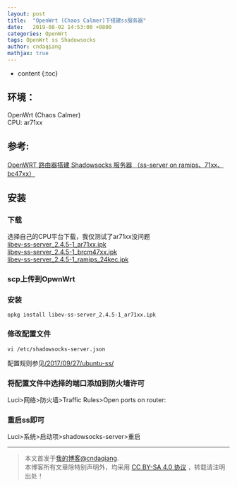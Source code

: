 ```yaml
---
layout: post
title:  "OpenWrt (Chaos Calmer)下搭建ss服务器"
date:   2019-08-02 14:53:00 +0800
categories: OpenWrt
tags: OpenWrt ss Shadowsocks 
author: cndaqiang
mathjax: true
---
```

* content
{:toc}






## 环境：
OpenWrt (Chaos Calmer)<br>
CPU: ar71xx
## 参考:
[OpenWRT 路由器搭建 Shadowsocks 服务器 （ss-server on ramips、71xx、bc47xx）](https://ntgeralt.blogspot.com/2015/12/openwrtshadowsocks.html)

## 安装

### 下载
选择自己的CPU平台下载，我仅测试了ar71xx没问题<br>
[libev-ss-server_2.4.5-1_ar71xx.ipk](/web/file/2019/libev-ss-server_2.4.5-1_ar71xx.ipk)<br>
[libev-ss-server_2.4.5-1_brcm47xx.ipk](/web/file/2019/libev-ss-server_2.4.5-1_brcm47xx.ipk)<br>
[libev-ss-server_2.4.5-1_ramips_24kec.ipk](/web/file/2019/libev-ss-server_2.4.5-1_ramips_24kec.ipk)<br>

### scp上传到OpwnWrt

### 安装
```
opkg install libev-ss-server_2.4.5-1_ar71xx.ipk
```

### 修改配置文件
```
vi /etc/shadowsocks-server.json
```
配置规则参见[/2017/09/27/ubuntu-ss/](https://cndaqiang.github.io/2017/09/27/ubuntu-ss/)
### 将配置文件中选择的端口添加到防火墙许可
Luci>网络>防火墙>Traffic Rules>Open ports on router:

### 重启ss即可
Luci>系统>启动项>shadowsocks-server>重启



------
>本文首发于[我的博客@cndaqiang](https://cndaqiang.github.io/).<br>
>本博客所有文章除特别声明外，均采用 [CC BY-SA 4.0 协议](https://creativecommons.org/licenses/by-sa/4.0/deed.zh) ，转载请注明出处！
